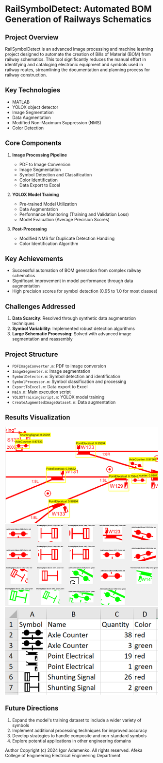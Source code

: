# RailSymbolDetect: Automated BOM Generation of Railways Schematics

## Project Overview

RailSymbolDetect is an advanced image processing and machine learning project designed to automate the creation of Bills of Material (BOM) from railway schematics. This tool significantly reduces the manual effort in identifying and cataloging electronic equipment and symbols used in railway routes, streamlining the documentation and planning process for railway construction.

## Key Technologies

- MATLAB
- YOLOX object detector
- Image Segmentation
- Data Augmentation
- Modified Non-Maximum Suppression (NMS)
- Color Detection

## Core Components

1. **Image Processing Pipeline**
   - PDF to Image Conversion
   - Image Segmentation
   - Symbol Detection and Classification
   - Color Identification
   - Data Export to Excel

2. **YOLOX Model Training**
   - Pre-trained Model Utilization
   - Data Augmentation
   - Performance Monitoring (Training and Validation Loss)
   - Model Evaluation (Average Precision Scores)

3. **Post-Processing**
   - Modified NMS for Duplicate Detection Handling
   - Color Identification Algorithm

## Key Achievements

- Successful automation of BOM generation from complex railway schematics
- Significant improvement in model performance through data augmentation
- High precision scores for symbol detection (0.95 to 1.0 for most classes)

## Challenges Addressed

1. **Data Scarcity**: Resolved through synthetic data augmentation techniques
2. **Symbol Variability**: Implemented robust detection algorithms
3. **Large Schematic Processing**: Solved with advanced image segmentation and reassembly

## Project Structure

- `PDFImageConverter.m`: PDF to image conversion
- `ImageSegmenter.m`: Image segmentation
- `SymbolDetector.m`: Symbol detection and identification
- `SymbolProcessor.m`: Symbol classification and processing
- `ExportToExcel.m`: Data export to Excel
- `Main.m`: Main execution script
- `YOLOXTrainingScript.m`: YOLOX model training
- `CreateAugmentedImageDataset.m`: Data augmentation

## Results Visualization

![Result Example](Result1.png)
![Result Example](Result2.png)
![Result Example](Result3.png)

## Future Directions

1. Expand the model's training dataset to include a wider variety of symbols
2. Implement additional processing techniques for improved accuracy
3. Develop strategies to handle composite and non-standard symbols
4. Explore potential applications in other engineering domains

Author
Copyright (c) 2024 Igor Adamenko. All rights reserved. Afeka College of Engineering Electrical Engineering Department
